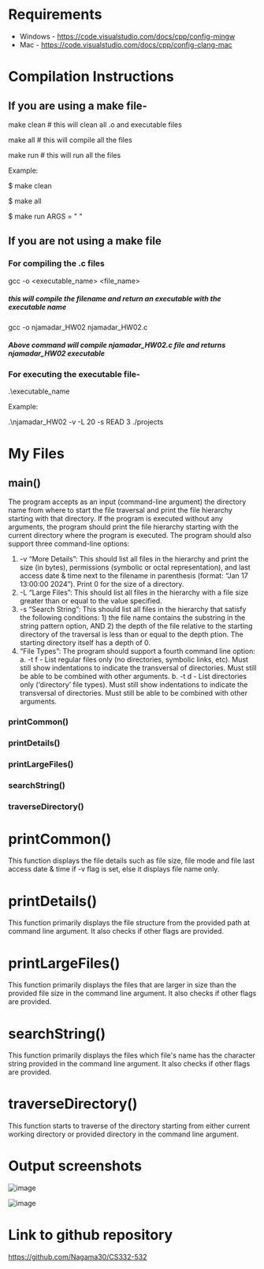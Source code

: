 
# Requirements

+ Windows - https://code.visualstudio.com/docs/cpp/config-mingw 
+ Mac - https://code.visualstudio.com/docs/cpp/config-clang-mac

# Compilation Instructions

## If you are using a make file- 

make clean      # this will clean all .o and executable files

make all        # this will compile all the files

make run        # this will run all the files
  
Example:

$ make clean

$ make all

$ make run ARGS = " <provide command line arguments here> "


## If you are not using a make file

### For compiling the .c files

gcc -o <executable_name> <file_name>

##### this will compile the filename and return an executable with the executable name

gcc -o njamadar_HW02 njamadar_HW02.c

##### Above command will compile njamadar_HW02.c file and returns njamadar_HW02 executable

### For executing the executable file-

  .\executable_name <arg1> <arg2>
  
  Example:
  
  .\njamadar_HW02 -v -L 20 -s READ 3 ./projects
  

# My Files

## main()

The program accepts as an input (command-line argument) the directory name from where to start the file traversal and print the file hierarchy starting with that directory. If the program is executed without any arguments, the program should print the file hierarchy starting with the current directory where the program is executed.
The program should also support three command-line options:
1. -v “More Details”: This should list all files in the hierarchy and print the size (in bytes), permissions (symbolic or octal representation), and last access date & time next to the filename in parenthesis (format: “Jan 17 13:00:00 2024”). Print 0 for the size of a directory.
2. -L <file size in bytes> “Large Files”: This should list all files in the hierarchy with a file size greater than or equal to the value specified.
3. -s <string pattern> <depth> “Search String”: This should list all files in the hierarchy that satisfy the following conditions: 1) the file name contains the substring in the string pattern option, AND 2) the depth of the file relative to the starting directory of the traversal is less than or equal to the depth ption. The starting directory itself has a depth of 0.
4. “File Types”: The program should support a fourth command line option:
  a. -t f - List regular files only (no directories, symbolic links, etc). Must still show indentations to indicate the transversal of directories. Must still be able to be combined with other arguments.
  b. -t d - List directories only (‘directory’ file types). Must still show indentations to indicate the transversal of directories. Must still be able to be combined with other arguments.
### printCommon()
### printDetails()
### printLargeFiles()
### searchString()
### traverseDirectory()

# printCommon() 
This function displays the file details such as file size, file mode and file last access date & time if -v flag is set, else it displays file name only. 

# printDetails()
This function primarily displays the file structure from the provided path at command line argument. It also checks if other flags are provided. 

# printLargeFiles()
This function primarily displays the files that are larger in size than the provided file size in the command line argument. It also checks if other flags are provided.

# searchString()
This function primarily displays the files which file's name has the character string provided in the command line argument. It also checks if other flags are provided.

# traverseDirectory()
This function starts to traverse of the directory starting from either current working directory or provided directory in the command line argument.
  
# Output screenshots

![image](https://github.com/Nagama30/CS332-532/assets/60808524/53e25deb-174f-41a2-a46d-438ae2efb490)

![image](https://github.com/Nagama30/CS332-532/assets/60808524/18df0ac6-2493-43dd-bfee-0dd0f817ca0d)


# Link to github repository
https://github.com/Nagama30/CS332-532


